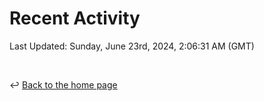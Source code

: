 # Recent Activity

<!--RECENT_ACTIVITY:start-->
<!--RECENT_ACTIVITY:end-->

<!--RECENT_ACTIVITY:last_update-->
Last Updated: Sunday, June 23rd, 2024, 2:06:31 AM (GMT)
<!--RECENT_ACTIVITY:last_update_end-->

<br>

↩️ [Back to the home page](/README.md)
